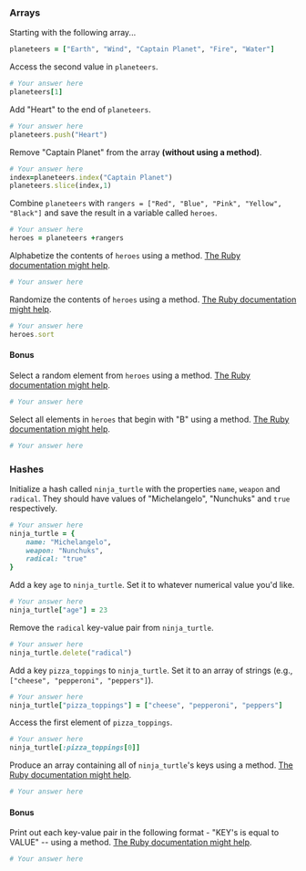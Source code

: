 ### Arrays

Starting with the following array...

```rb
planeteers = ["Earth", "Wind", "Captain Planet", "Fire", "Water"]
```

Access the second value in `planeteers`.

```rb
# Your answer here
planeteers[1]
```

Add "Heart" to the end of `planeteers`.

```rb
# Your answer here
planeteers.push("Heart")
```

Remove "Captain Planet" from the array **(without using a method)**.

```rb
# Your answer here
index=planeteers.index("Captain Planet")
planeteers.slice(index,1)
```

Combine `planeteers` with `rangers = ["Red", "Blue", "Pink", "Yellow", "Black"]` and save the result in a variable called `heroes`.

```rb
# Your answer here
heroes = planeteers +rangers
```

Alphabetize the contents of `heroes` using a method. [The Ruby documentation might help](http://ruby-doc.org/core-2.6.1/Array.html).

```rb
# Your answer here
```

Randomize the contents of `heroes` using a method. [The Ruby documentation might help](http://ruby-doc.org/core-2.6.1/Array.html).

```rb
# Your answer here
heroes.sort
```

#### Bonus

Select a random element from `heroes` using a method. [The Ruby documentation might help](http://ruby-doc.org/core-2.6.1/Array.html).

```rb
# Your answer here
```

Select all elements in `heroes` that begin with "B" using a method. [The Ruby documentation might help](http://ruby-doc.org/core-2.6.1/Array.html).

```rb
# Your answer here
```

### Hashes

Initialize a hash called `ninja_turtle` with the properties `name`, `weapon` and `radical`. They should have values of "Michelangelo", "Nunchuks" and `true` respectively.

```rb
# Your answer here
ninja_turtle = {
    name: "Michelangelo",
    weapon: "Nunchuks",
    radical: "true"
}
```

Add a key `age` to `ninja_turtle`. Set it to whatever numerical value you'd like.

```rb
# Your answer here
ninja_turtle["age"] = 23
```

Remove the `radical` key-value pair from `ninja_turtle`.

```rb
# Your answer here
ninja_turtle.delete("radical") 
```

Add a key `pizza_toppings` to `ninja_turtle`. Set it to an array of strings (e.g., `["cheese", "pepperoni", "peppers"]`).

```rb
# Your answer here
ninja_turtle["pizza_toppings"] = ["cheese", "pepperoni", "peppers"]
```

Access the first element of `pizza_toppings`.

```rb
# Your answer here
ninja_turtle[:pizza_toppings[0]]
```

Produce an array containing all of `ninja_turtle`'s keys using a method. [The Ruby documentation might help](http://ruby-doc.org/core-1.9.3/Hash.html).

```rb
# Your answer here
```

#### Bonus

Print out each key-value pair in the following format - "KEY's is equal to VALUE" -- using a method. [The Ruby documentation might help](http://ruby-doc.org/core-1.9.3/Hash.html).

```rb
# Your answer here
```
